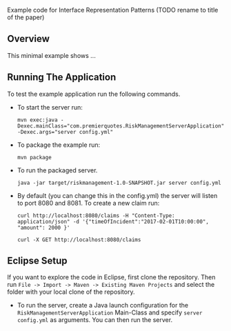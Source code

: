 Example code for Interface Representation Patterns (TODO rename to title of the paper)

## Overview

This minimal example shows ...

## Running The Application

To test the example application run the following commands.

* To start the server run:

	```mvn exec:java -Dexec.mainClass="com.premierquotes.RiskManagementServerApplication" -Dexec.args="server config.yml"```

* To package the example run:

	```mvn package```

* To run the packaged server.

	```java -jar target/riskmanagement-1.0-SNAPSHOT.jar server config.yml```

* By default (you can change this in the config.yml) the server will listen to port 8080 and 8081. To create a new claim run:

	```curl http://localhost:8080/claims -H "Content-Type: application/json" -d '{"timeOfIncident":"2017-02-01T10:00:00", "amount": 2000 }'```
	
	```curl -X GET http://localhost:8080/claims```


## Eclipse Setup

If you want to explore the code in Eclipse, first clone the repository. Then run ```File -> Import -> Maven -> Existing Maven Projects``` and select the folder with your local clone of the repository. 

* To run the server, create a Java launch configuration for the ```RiskManagementServerApplication``` Main-Class and specify ```server config.yml``` as arguments. You can then run the server.

[Launch Configuration]: https://raw.githubusercontent.com/web-apis/riskmanagement-server/master/img/eclipse-launch-configuration.png 
